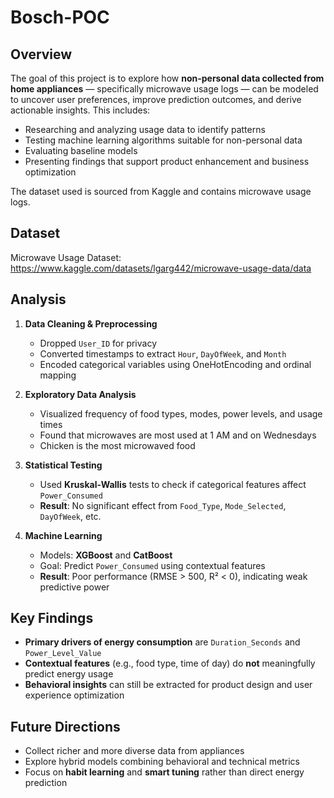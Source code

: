 # Bosch-POC
## Overview
The goal of this project is to explore how **non-personal data collected from home appliances** — specifically microwave usage logs — can be modeled to uncover user preferences, improve prediction outcomes, and derive actionable insights. This includes:

- Researching and analyzing usage data to identify patterns
- Testing machine learning algorithms suitable for non-personal data
- Evaluating baseline models
- Presenting findings that support product enhancement and business optimization


The dataset used is sourced from Kaggle and contains microwave usage logs.

## Dataset
Microwave Usage Dataset: https://www.kaggle.com/datasets/lgarg442/microwave-usage-data/data

## Analysis
1. **Data Cleaning & Preprocessing**
   - Dropped `User_ID` for privacy
   - Converted timestamps to extract `Hour`, `DayOfWeek`, and `Month`
   - Encoded categorical variables using OneHotEncoding and ordinal mapping

2. **Exploratory Data Analysis**
   - Visualized frequency of food types, modes, power levels, and usage times
   - Found that microwaves are most used at 1 AM and on Wednesdays
   - Chicken is the most microwaved food

3. **Statistical Testing**
   - Used **Kruskal-Wallis** tests to check if categorical features affect `Power_Consumed`
   - **Result**: No significant effect from `Food_Type`, `Mode_Selected`, `DayOfWeek`, etc.

4. **Machine Learning**
   - Models: **XGBoost** and **CatBoost**
   - Goal: Predict `Power_Consumed` using contextual features
   - **Result**: Poor performance (RMSE > 500, R² < 0), indicating weak predictive power

## Key Findings
- **Primary drivers of energy consumption** are `Duration_Seconds` and `Power_Level_Value`
- **Contextual features** (e.g., food type, time of day) do **not** meaningfully predict energy usage
- **Behavioral insights** can still be extracted for product design and user experience optimization

## Future Directions
- Collect richer and more diverse data from appliances
- Explore hybrid models combining behavioral and technical metrics
- Focus on **habit learning** and **smart tuning** rather than direct energy prediction
